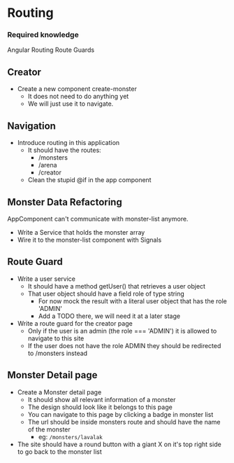 # Routing

### Required knowledge

Angular Routing
Route Guards

## Creator

- Create a new component create-monster
  - It does not need to do anything yet
  - We will just use it to navigate.

## Navigation

- Introduce routing in this application
  - It should have the routes:
    - /monsters
    - /arena
    - /creator
  - Clean the stupid @if in the app component

## Monster Data Refactoring

AppComponent can't communicate with monster-list anymore.

- Write a Service that holds the monster array
- Wire it to the monster-list component with Signals

## Route Guard

- Write a user service
  - It should have a method getUser() that retrieves a user object
  - That user object should have a field role of type string
    - For now mock the result with a literal user object that has the role 'ADMIN'
    - Add a TODO there, we will need it at a later stage
- Write a route guard for the creator page
  - Only if the user is an admin (the role === 'ADMIN') it is allowed to navigate to this site
  - If the user does not have the role ADMIN they should be redirected to /monsters instead

## Monster Detail page

- Create a Monster detail page
  - It should show all relevant information of a monster
  - The design should look like it belongs to this page
  - You can navigate to this page by clicking a badge in monster list
  - The url should be inside monsters route and should have the name of the monster
    - eg: `/monsters/lavalak`
- The site should have a round button with a giant X on it's top right side to go back to the monster list
